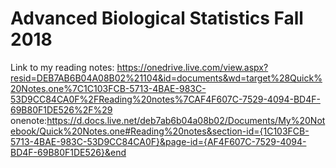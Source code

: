 # Advanced Biological Statistics Fall 2018
Link to my reading notes: https://onedrive.live.com/view.aspx?resid=DEB7AB6B04A08B02%21104&id=documents&wd=target%28Quick%20Notes.one%7C1C103FCB-5713-4BAE-983C-53D9CC84CA0F%2FReading%20notes%7CAF4F607C-7529-4094-BD4F-69B80F1DE526%2F%29
onenote:https://d.docs.live.net/deb7ab6b04a08b02/Documents/My%20Notebook/Quick%20Notes.one#Reading%20notes&section-id={1C103FCB-5713-4BAE-983C-53D9CC84CA0F}&page-id={AF4F607C-7529-4094-BD4F-69B80F1DE526}&end
